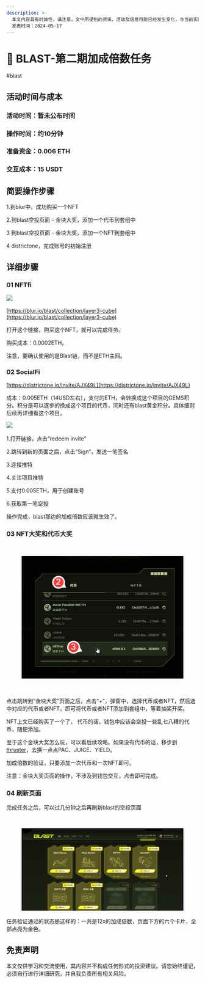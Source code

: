 ```yaml
---
description: >-
  本文内容具有时效性，请注意，文中所提到的资讯、活动及信息可能已经发生变化，与当前实际情况有所不同。我们建议您在做出任何决策之前，始终进行自主研究和验证。
  发表时间：2024-05-17
---
```


# 🥸 BLAST-第二期加成倍数任务

\#blast

## 活动时间与成本 <a href="#huo-dong-shi-jian-yu-cheng-ben" id="huo-dong-shi-jian-yu-cheng-ben"></a>

### **活动时间**：暂未公布时间

### **操作时间**：约10分钟

### **准备资金**：0.006 ETH

### **交互成本**：15 USDT

## 简要操作步骤 <a href="#jian-yao-cao-zuo-bu-zhou" id="jian-yao-cao-zuo-bu-zhou"></a>

1.到blur中，成功购买一个NFT

2.到blast空投页面 - 金块大奖，添加一个代币到套组中

3 到blast空投页面 - 金块大奖，添加一个NFT到套组中

4 districtone，完成账号的初始注册

## 详细步骤 <a href="#xiang-xi-bu-zhou" id="xiang-xi-bu-zhou"></a>

### **01 NFTfi**

![](https://airdrop.wejoinweb3.com/\~gitbook/image?url=http%3A%2F%2Fbs-image-host.oss-cn-guangzhou.aliyuncs.com%2FPasted%2520image%252020240517162029.png.jpg\&width=768\&dpr=4\&quality=100\&sign=f2077f82\&sv=1)

[https://blur.io/blast/collection/layer3-cube](https://blur.io/blast/collection/layer3-cube)

打开这个链接，购买这个NFT，就可以完成任务。

购买成本：0.0002ETH。

注意，要确认使用的是Blast链，而不是ETH主网。

### **02 SocialFi**

[https://districtone.io/invite/AJX49L](https://districtone.io/invite/AJX49L)

成本：0.005ETH（14USD左右），支付的ETH，会转换成这个项目的GEMS积分。积分是可以逐步的换成这个项目的代币，同时还有blast黄金积分。具体细则后续再详细看这个项目。

![](https://airdrop.wejoinweb3.com/\~gitbook/image?url=http%3A%2F%2Fbs-image-host.oss-cn-guangzhou.aliyuncs.com%2FPasted%2520image%252020240517160207.png.jpg\&width=768\&dpr=4\&quality=100\&sign=4e8aad86\&sv=1)

1.打开链接，点击“redeem invite”

2.跳转到新的页面之后，点击“Sign“，发送一笔签名

3.连接推特

4.关注项目推特

5.支付0.005ETH，用于创建账号

6.获取第一笔空投

操作完成，blast那边的加成倍数应该就生效了。

### **03 NFT大奖和代币大奖**

<figure><img src="https://airdrop.wejoinweb3.com/~gitbook/image?url=http%3A%2F%2Fbs-image-host.oss-cn-guangzhou.aliyuncs.com%2FPasted%2520image%252020240517160628.png.jpg&#x26;width=768&#x26;dpr=4&#x26;quality=100&#x26;sign=2963de93&#x26;sv=1" alt=""><figcaption></figcaption></figure>

<figure><img src="../.gitbook/assets/image (52).png" alt=""><figcaption></figcaption></figure>

<figure><img src="https://airdrop.wejoinweb3.com/~gitbook/image?url=http%3A%2F%2Fbs-image-host.oss-cn-guangzhou.aliyuncs.com%2FPasted%2520image%252020240517160704.png.jpg&#x26;width=768&#x26;dpr=4&#x26;quality=100&#x26;sign=6b86fd74&#x26;sv=1" alt=""><figcaption></figcaption></figure>

点击跳转到“金块大奖”页面之后，点击“+”，弹窗中，选择代币或者NFT，然后选中对应的代币或者NFT，即可将代币或者NFT添加到套组中，等着抽奖开奖。

NFT上文已经购买了一个了， 代币的话，钱包中应该会空投一些乱七八糟的代币，随便添加。

至于这个金块大奖怎么玩，可以看后续攻略。如果没有代币的话，移步到[thruster](https://app.thruster.finance/)，去换一点点PAC、JUICE、YIELD。

加成倍数的验证，只要添加一次代币和一次NFT即可。

注意：金块大奖页面的操作，不涉及到钱包交互，点击即可完成。

### **04 刷新页面**

完成任务之后，可以过几分钟之后再刷新blast的空投页面

<figure><img src="https://airdrop.wejoinweb3.com/~gitbook/image?url=http%3A%2F%2Fbs-image-host.oss-cn-guangzhou.aliyuncs.com%2FPasted%2520image%252020240517161846.png.jpg&#x26;width=768&#x26;dpr=4&#x26;quality=100&#x26;sign=b2971e3e&#x26;sv=1" alt=""><figcaption></figcaption></figure>

<figure><img src="../.gitbook/assets/image (54).png" alt=""><figcaption></figcaption></figure>



任务验证通过的状态是这样的：一共是12x的加成倍数，页面下方的六个卡片，全部点亮为金色。

## 免责声明 <a href="#mian-ze-sheng-ming" id="mian-ze-sheng-ming"></a>

本文仅供学习和交流使用，其内容并不构成任何形式的投资建议。请您始终谨记，必须自行进行详细研究，并自我负责所有相关风险。
